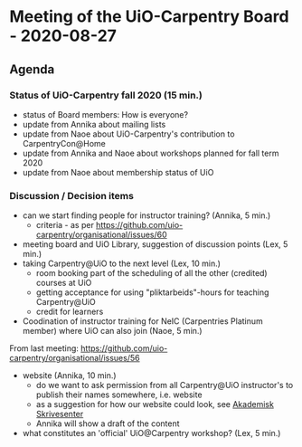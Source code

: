 # Meeting of the UiO-Carpentry Board - 2020-08-27

## Agenda

### Status of UiO-Carpentry fall 2020 (15 min.)

- status of Board members: How is everyone?
- update from Annika about mailing lists
- update from Naoe about UiO-Carpentry's contribution to CarpentryCon@Home
- update from Annika and Naoe about workshops planned for fall term 2020
- update from Naoe about membership status of UiO

### Discussion / Decision items

- can we start finding people for instructor training? (Annika, 5 min.)
  - criteria - as per https://github.com/uio-carpentry/organisational/issues/60
- meeting board and UiO Library, suggestion of discussion points (Lex, 5 min.)
- taking Carpentry@UiO to the next level (Lex, 10 min.)
  - room booking part of the scheduling of all the other (credited) courses at UiO
  - getting acceptance for using "pliktarbeids"-hours for teaching Carpentry@UiO
  - credit for learners
- Coodination of instructor training for NeIC (Carpentries Platinum member) where UiO can also join (Naoe, 5 min.)

From last meeting: https://github.com/uio-carpentry/organisational/issues/56

- website (Annika, 10 min.)
  - do we want to ask permission from all Carpentry@UiO instructor's to publish their names somewhere, i.e. website
  - as a suggestion for how our website could look, see [Akademisk Skrivesenter](https://www.ub.uio.no/skrive-publisere/skrivesenter/)
  - Annika will show a draft of the content
- what constitutes an 'official' UiO@Carpentry workshop? (Lex, 5 min.)

